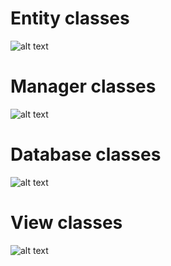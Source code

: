 # Entity classes
![alt text](https://www.plantuml.com/plantuml/png/nLbVSngn4N_dKoXvoC2KQVeScam8nYajCGxWPjAN6t4dnseEYUfqU9nCldibbZts5dCvuic41totVrQxl_qZ2Ryjl7I-NESTkIgyawaNQIwBGamM3uLNwzdglohGldUIP5EkSfqcIQSZn5O79PcBZmlljFaYlYYVR6LUgYBvNwdSGxSdNek_3Kv8QdDhWqHgJU5Hhj3VLEA1dLNCxy8fNpeZT3OGFphH2sTzy4XbIL9fHMudSC7pOPhQqlXXbecwtq8eKwx5yc6ZWk75S3gSV-wBY_7rR35PYX-345XJG7QhdDEP2jwUZkQKKBd9f5TW2uNZWXZ1HWRo3Y-hCr443RdPk60jwwwipSNEbrvm6ydYDT0gMFGsBX2Zt2cWNB094VlmHO3MHdijlNK1Ra9UIVErJf40vvxuyIAi8dP5ayI8YE16EMsfPeXfhOolYwH08J8XbI4jEvgNNgV1jLmR9IRPUsMKYpw612UfK_7nu4H8jazW3V05SOsrWCNmBiJ3go3IkdMF-WUC-i6DxDMh0d9dv3fIGFXwEAgUtqr6_Ow03rMGcLD5qMTunYhljIwmQBDjaMa3JRCFfCA0rGHFm0yAqBvZE4w4rQqQhOhCtXiLYuU7IjvpQL8LGmz8qGzKwAsptvG9x5kP5weFn5LkqwygG-gZYhf8v5RgNAvoXOAz0NUusKj8nikNOgtydSqAx3nlDw5NKRlgEepbBwJhzjxSQt-NENbVrnaWEvKc5ccTowSRcdz3pOD3JeLa-mJ0waPVAjoUmHCAuzn0QDZW8901aUdjaMTQUohL0Tn2pNdbYlhatiVHFH4WB4aLTkav5iUi7Sd7x1sBHofALoM2Y75XeDTbCNOkZE7Nf0d2N1vJ8bwy4CyGkl2C6eZV-RiCsq1Qxa5y1j2MQ9xwf7a3bJOilY8s-4w2xBISvMGCZPpAD9j0Q0HzsZKsJdnigA9Sz-ixK00ZMLlZxzZmO1y-4s4YW1zqt67MxIP4S9WZPL6VAx0bHcyw9nReqyspqijA5sAqfYBiNCyVC4vkZcoPtEDcjvWtzVMI7ROzkdDEJD3Dy-03JmjX_GfIjze4vGUA5NwU0b0pIjJbjb1nQ12PgPM6Gn9fJwkQtr4pnrWmLvzQBa-VPJYrMauqkcD5REbsDK1cY3UvLIgEoVhsKOL7LYLynA_Yyli6f1Lo2geKHQHG78yFlysdQ7fevjbhEckJfeAPVSu8niAUgv2ImZVScdQ5jPmFhnQNupcKsQV9yXyNy-6dFl1crpVNy7Wv7u__CuRdqNnyCLd2y-HgiHnEfn_6Ltl2TFP-SfKCHwFPJPrqiy15RgukPl3qx_5ySlaPdjzDPwD_eG1vWIiTcC9xNitpP3x-U3DUB0yHN8O8aDeHS1b4F4XVqsi28k_ieLjil2wJaSGkO-omkzNg_a3i3SYIRTRv0ms8f-QYElqrtrS7L0B2PNn-ciJ1YUOg5mQ42POeYtOnW4EvaBR8Yv0I3ZqXyOiolqRJdD5MLoQ3ze-1LDTgl3UB47mtvgw7AfWzLBc_aq6g46Mq8nmKGEl-vN9m6TsgD33_li_dcrrC2TnGoKQsTD8KCerRYMXe-aF37veT6XtwXDfvf71rzdWDUrizqWsmgMzw0xRQp-qsgv3rOSMrDcKHblCkb6VxwcGL23LngZwTIfNUdkRBTImSv3QKRxlc5wqwMvpTses_El7-60ZHkZqGdrrtm4jqdMfuI-G1B_P3rndx7xR3s7Zj7veQOJBkY-bqr1UZVox2zonyGmkSsOFVdq_6p_lYUR0L_qHhyUyi_WLxu4lt2RzAjVfTYlyCqceF-BKz9_XCIhVXMiyBYmVE4Yq83l26ICItOmZujNUbKp8I9oOBrPQLCcTrG3XTQlIspFCO6ylGHXORwtmyjgsKOyFjCK6TCGDtrgYVgwkrr3aPjU8rAUw_xYjUJSAW-gsfRf4o5dInZ-qn5fwbEHnSXM9mNiVpVtRS5CgnX0EHdlsczeis7socn3fyzGOSpeeFKzxcjDxvLO9P8oK8_tXvn2FaCBSe57aqsZy2zDwwclyvtsxPTR0-p6EaTErG4NInyDgq4BCTRoT_ujpQb1vkOXVOgLaLuo2AnxyA4aLaftSg_PeWG1M0Bv1IQPnte2vhbS2sP1OJBaMyW_gzrIgFvNjSHxpFqCJWaUhb9NHyW3wdFzygavNh_Fy0)


# Manager classes
![alt text](https://www.plantuml.com/plantuml/png/vLbTR-eu4xxdL_Yg0XJflDVqdEhqRQjTj9Ig1whLNaKcDgr5OcTjXovRzR_ln768uvW6ojwiJY-guCp7CpFFp2JmNMaiTP6bWoJ5Ig7h9145rzU4t6EEdwb4RuCupejLof8u7Y04yfebQ2L4YWZDXM8wblJFWYezLEnl6cl4EDCCQo5ZHY9a3t5bk3mQe0__h49E9HCaPZpE1DSleqlFkS8fbhkZVAymt_GxxW8z0EKuEnOVpafhW1wKldn1DglmgPlguVH9KOd61VoFdDkJoNANKuG9YJLSLBQKXlCjJI3KhuzBl4hfxumyKptLD4FZAmINCODhDHoXH72baTXIAHcXaCWgWncMcttUG1G29FIlgBe9mcozGz_G6gUAZbhQLgTqeMWA62YfxHWJNOybXoJROasHIeLMXafRmGWgSWAdyHPBG1hKCBA7ic7m_AWuOEzOHfYxTTgtE8KpBstckk0CnEDSow-DZwkhqhwwx56mVa7Q-bIrlupg5q6KJrdAIGo6XuqdT669tICLrK4Q1Piym_QXCU3ciWPJtdaVj1kxxke3RUr7-7_e7AjPKSfsnxxSn8TlGGmTJNG1Mdu7D3KDi1-4psNuwHn5oCKyTZNzi5qBPvFR4bGo2B6Nesv1hf25rH2ru48IAW5nXlEl5TeeM5NGBiVYOSQw0TJXjn9aYlgXVCbYvL6bMycwZXth4NfSQCduiq5gqzsbz0ByqoEsrLfI2aZQ2yDq6psqgLp53j5NgKWs_vuvJFOq-y2edwEJpOGMOsWxKLvaw5uGYjxGxE6NwHnypnvkVaFlHjZDVN1z6TKC_WMsPLbtPMQrwLypgT6tvdWoMVonMDxT_nSttQcpm1i5-xHTEelhZA5mylQoBCfp2H3ZL3mp7cfxQC81NYajSQ9HrOxJNva2FxjmAxgtNRPKf8mSJjXdd1wD4QhM89EwmEdHPHv1dVzN9LteQhR7eVrRjyv-wqeJT2VcKB2sUvoGtj3DR7etNqQe8dQ4vWzpsqdJunA2BW_AZjnCdDuk9YEEWMCvRnEfs3F7gKzqq1brq-nC2F3eX9Y9OEyug08z102SRJ05J3XDCygrLmttLhEDB2sOYaLEEMs6Og7QGtBDE2ZlObLa_Ynxl3LWDPPwBquAYJKJV7zWtXb0FyUx4e5lmqh1NKWIq0RI5eRiup9k3QgMfzZqgM5hdPgPmFm3efhxDKz_tDrEWQVJ-M9vFPlT0sajJzqMIK5XtoBks3Ucq4LQNJZjR1SC5zmQ6Y0Nrh0MhqoNEX5o3OTsXZLxREkVEzdFsqJdxGN8dStRHwyMTKLk92LCet4I8NT-XLGI8rfhN2HXgR8eGrlQVItNZAO6Xr-xlfUoliLKseEjPA1zUetrlX3DojLsn6EZMO5XiYzs2gfTdLHYZA-5cqA7PQNAi7wWlJ3Y4Tf_pW7Igv0aihZgnu30QvCBtCNpKtM3PLyFDve20JrCodlfDBNIPKO_nJsdLyEj12Y63R13Nm0KgbrTbnXIfBIZbRpGPDCrFpwAPCwoM4hC5Kuq4y7ky5uDRXxcjqytInWqTuzFTulGidXb-eL8_7hQgr8jL6ITI7M9S4tbyGRxltIiDIHDA0FMTJ5u82ZNJE_Yyx6S1ycT37xf3h-JeM_cUZAnvVivlb9qPaZFVkffUoVFqFgw-VJ9PNLuatU_4h4MHfUdgRLE56qC8UaGQKE3Q9m8XqxiWT6LWGbNlDqE7eor55blBxGqj70xeDTxdO_pKPo5fZyNjaXMW03aFaIzZkkfs-SrE5AUE14-4meusu-xpiyj4MeHm-LdGFtWhpRE0wkG37OKJiFXMND-SbrB7kLvD3Yvmf8cNc3zg9hCzq22vFT32djtMbPkMazz1tjrh9lSZcNxKR0rleCDTBobzy5tO5gHfVy0)


# Database classes
![alt text](https://www.plantuml.com/plantuml/png/hLRRRjms47tNLmnGm90T1-dpEWcIjTF2HOh2oVPPeCJ9cWX5oYIrxRRelvUNqOLOMGWsCU25D7FcdCFXHNnd7JEkRsNHI6Ojt377jimY_5iKB-2W1OU-uymXBozlYWBWfuVFJpAWwe3YzSqGU-ZH7E6ArzLJUAAuCqBjmGSLQp4Hr5fBmB-nAIbzcM6VxBDnw_XcOoaNkGx2csSI8gT1wxJ1OGZUy0b4TwYMysciZTHsbQ3HIc7ZTdeLP90vtB5QeYqluGtyV5FyLr27x_clgD0mRpKqsHU_02l-mSe19V2U9zQN86mbU5NtzbWIHl2KebSfMk7G-D1B63hbWd043P56oxvLAVI9AQxRoSD-U9fv_DEYkTjwUm0FrH_RtpxSxeggwlfQYgQgWkTNh-2ZtWjLG1goDoh3U_8wwCPGz1kdhbV2husgS-RrvwDrs0QTjzw1IyNdrcMz8KECSqfE9N3H-zyHGoix0_Xa6brujVxnNd5n43pCxLKG30pFwANSh83aYF5MjnrJ0ksyf8d1O_b1EU6ES47lWJUjI8EjFk28ovMfAXfRG93mbgclTg6N8PwwMFkdh9301soSJa2ucg2sdC-DDXmDygfbtUl4SRqibGWUcNqabimXiARHlN9PUoXM1i3xz0nNIJmgHKO2ULB9L8FvG1Qj4DNRUNbUDkvsnuIocVw5BpXfqPgAbw65CsZPGIm61JzPafdUsAPFwEcjixGsOeTCYfMKY-XrQuGaMrHlotFhABpPx8uT_X0ISFxdke0p_b8J3mB_GlxjNWh8tT3aM5GSpJKic3jBXpQGrCtNIUjx33l3bFs2Pf4Dti0N9YsUhArnfKn7qouGiSO9hRBjvwPuESDCYoopDqEaeSxALqwNDPeJdjcXSMkG2vUVfZ5KfWovd7qDc2e_QlQSVPyYtn7vxOQJ77bD5cnvqdPI7jo_vpopxlzBsl4-5O5PVPPSz3y1aXFFk3A8bUgnt0xrmmdxutZEsjxKhQup-e3Jz-qEwtuFBRf7pSUpiJF22p4fAni_x_7yfMcP0LhDCKV4QytlFZpo_oAaJ9UgaTsXfRi7CGx1IIPSc8nss3ZaLLN0ujNGZyCOmJ7SlTwXudqh_mS0)


# View classes
![alt text](https://www.plantuml.com/plantuml/png/TP1FoeDG3CJtdi8BU8DleRZvDaB_55m7azg0va4IAK8Fty8hb9QyvUGt4v9fpK5zMvUgcwQqYTl8E9FNVu-cgOzPL1rY3ufP_H9sJXAXpM_1k5-On0SGc6bamNJFU02MhD-M4bH2zc3nFvidtGDo8EM40JZHpEOAXG_EkpcjXJik2c9NqY3tSUKQlt8j2RxwVW80)
